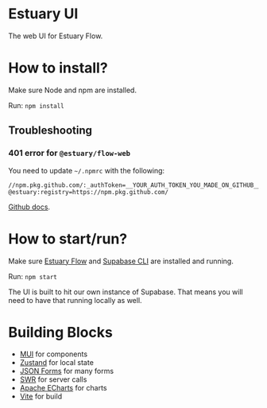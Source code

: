 # Estuary UI

The web UI for Estuary Flow.

# How to install?

Make sure Node and npm are installed.

Run: `npm install`

## Troubleshooting

### 401 error for `@estuary/flow-web`

You need to update `~/.npmrc` with the following:

```
//npm.pkg.github.com/:_authToken=__YOUR_AUTH_TOKEN_YOU_MADE_ON_GITHUB__
@estuary:registry=https://npm.pkg.github.com/
```

[Github docs](https://docs.github.com/en/packages/working-with-a-github-packages-registry/working-with-the-npm-registry#authenticating-with-a-personal-access-token).

# How to start/run?

Make sure [Estuary Flow](https://github.com/estuary/flow) and [Supabase CLI](https://github.com/supabase/cli) are installed and running.

Run: `npm start`

The UI is built to hit our own instance of Supabase. That means you will need to have that running locally as well.

# Building Blocks

-   [MUI](https://github.com/mui/material-ui) for components
-   [Zustand](https://github.com/pmndrs/zustand) for local state
-   [JSON Forms](https://github.com/eclipsesource/jsonforms) for many forms
-   [SWR](https://github.com/vercel/swr) for server calls
-   [Apache ECharts](https://github.com/apache/echarts) for charts
-   [Vite](https://github.com/vitejs) for build
